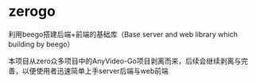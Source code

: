 # zerogo

利用beego搭建后端+前端的基础库（Base server and web library which building by beego）

本项目从zero众多项目中的AnyVideo-Go项目剥离而来，后续会继续剥离与完善，以便使用者迅速简单上手server后端与web前端
